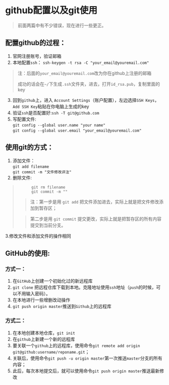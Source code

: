 # github配置以及git使用 #

> 前面两篇中有不少错误，现在进行一些更正。


## 配置github的过程： ##

1. 官网注册账号，验证邮箱
2. 本地配置`ssh`： `ssh-keygen -t rsa -C "your_email@youremail.com"`
 >
 > 注：后面的`your_email@youremail.com`改为你在github上注册的邮箱
 >
 >成功的话会在`~/`下生成`.ssh`文件夹，进去，打开`id_rsa.pub`，复制里面的key
 >
3. 回到`github`上，进入 `Account Settings`（账户配置），左边选择`SSH Keys`，`Add SSH Key`粘贴在你电脑上生成的key
4. 验证`ssh`是否配置好:`ssh -T git@github.com`
5. 写配置文件:  
            `git config --global user.name "your name"`  
            `git config --global user.email "your_email@youremail.com"`


## 使用git的方式： ##

1. 添加文件：  
        `git add filename`  
        `git commit -m "文件修改评注"`
2. 删除文件:
>           git rm filename 
>           git commit -m ""
>> 注：第一步是用 `git add` 把文件添加进去，实际上就是把文件修改添加到暂存区；
>
>> 第二步是用 `git commit` 提交更改，实际上就是把暂存区的所有内容提交到当前分支。
>
3.修改文件和添加文件的操作相同



## GitHub的使用:  ##

### 方式一： ###
1. 在`GitHub`上创建一个初始化过的新远程库
2. `git clone` 把远程仓库下载到本地。克隆地址使用`ssh`地址（`push`的时候，可以不用输入密码）。
3. 在本地进行一些增删改动操作
4. `git push origin master`推送到`Github`上的远程库

### 方式二： ###
1. 在本地创建本地仓库，`git init`
2. 在`github`上新建一个新的远程库
3. 要关联一个`github`上的远程库，使用命令`git remote add origin git@github:username/reponame.git`；
4. 关联后，使用命令`git push -u origin master`第一次推送`master`分支的所有内容；
5. 此后，每次本地提交后，就可以使用命令`git push origin master`推送最新修改
